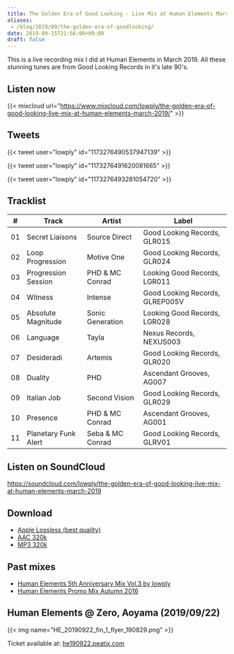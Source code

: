 ```yaml
---
title: The Golden Era of Good Looking - Live Mix at Human Elements March 2019
aliases:
 - /blog/2019/09/the-golden-era-of-goodlooking/
date: 2019-09-15T21:56:00+09:00
draft: false
---
```


This is a live recording mix I did at Human Elements in March 2019. All these stunning tunes are from Good Looking Records in it's late 90's.

## Listen now

{{< mixcloud url="https://www.mixcloud.com/lowply/the-golden-era-of-good-looking-live-mix-at-human-elements-march-2019/" >}}

## Tweets

{{< tweet user="lowply" id="1173276490537947139" >}}

{{< tweet user="lowply" id="1173276491620081665" >}}

{{< tweet user="lowply" id="1173276493281054720" >}}

## Tracklist

| \#  | Track                | Artist           | Label                           |
| --- | -------------------- | ---------------- | ------------------------------- |
| 01  | Secret Liaisons      | Source Direct    | Good Looking Records, GLR015    |
| 02  | Loop Progression     | Motive One       | Good Looking Records, GLR024    |
| 03  | Progression Session  | PHD & MC Conrad  | Looking Good Records, LGR011    |
| 04  | Witness              | Intense          | Good Looking Records, GLREP005V |
| 05  | Absolute Magnitude   | Sonic Generation | Looking Good Records, LGR028    |
| 06  | Language             | Tayla            | Nexus Records, NEXUS003         |
| 07  | Desideradi           | Artemis          | Good Looking Records, GLR020    |
| 08  | Duality              | PHD              | Ascendant Grooves, AG007        |
| 09  | Italian Job          | Second Vision    | Good Looking Records, GLR029    |
| 10  | Presence             | PHD & MC Conrad  | Ascendant Grooves, AG001        |
| 11  | Planetary Funk Alert | Seba & MC Conrad | Good Looking Records, GLRV01    |

## Listen on SoundCloud

https://soundcloud.com/lowply/the-golden-era-of-good-looking-live-mix-at-human-elements-march-2019

## Download

- [Apple Lossless (best quality)](https://mixes.lowply.net/the-golden-era-of-goodlooking-alac.m4a)
- [AAC 320k](https://mixes.lowply.net/the-golden-era-of-goodlooking-aac.m4a)
- [MP3 320k](https://mixes.lowply.net/the-golden-era-of-goodlooking.mp3)

## Past mixes

- [Human Elements 5th Anniversary Mix Vol.3 by lowply](/blog/2011/07/human-elements-5th-promo-mix/)
- [Human Elements Promo Mix Autumn 2016](/blog/2017/08/human-elements-promo-mix-autumn-2016/)

## Human Elements @ Zero, Aoyama (2019/09/22)

{{< img name="HE_20190922_fin_1_flyer_190829.png" >}}

Ticket available at: [he190922.peatix.com](https://he190922.peatix.com/)
